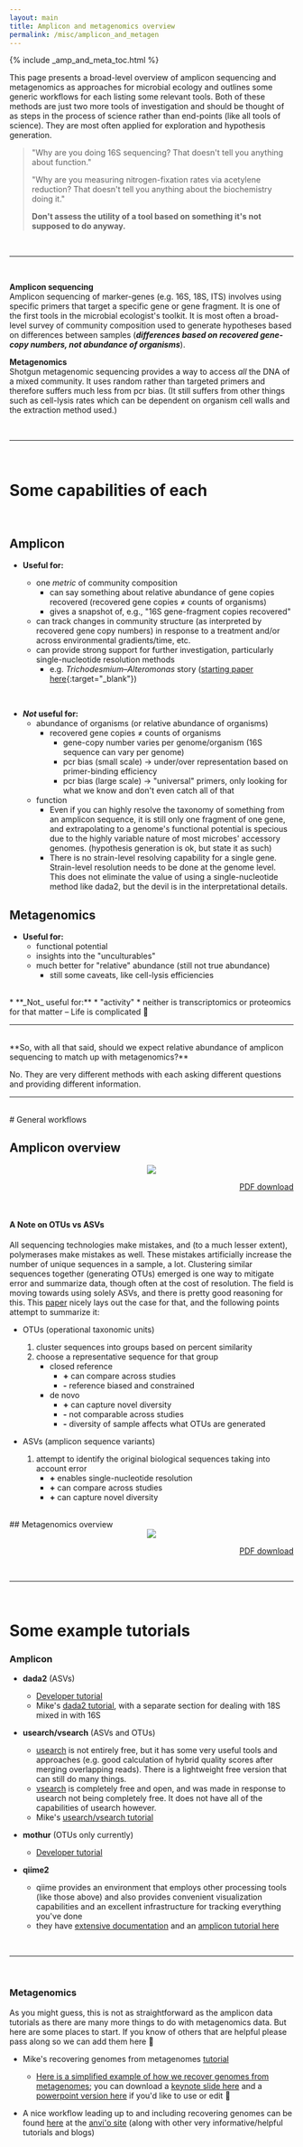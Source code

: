 ```yaml
---
layout: main
title: Amplicon and metagenomics overview 
permalink: /misc/amplicon_and_metagen
---  
```


{% include _amp_and_meta_toc.html %}

This page presents a broad-level overview of amplicon sequencing and metagenomics as approaches for microbial ecology and outlines some generic workflows for each listing some relevant tools. Both of these methods are just two more tools of investigation and should be thought of as steps in the process of science rather than end-points (like all tools of science). They are most often applied for exploration and hypothesis generation. 


> "Why are you doing 16S sequencing? That doesn't tell you anything about function."  
> 
> "Why are you measuring nitrogen-fixation rates via acetylene reduction? That doesn't tell you anything about the biochemistry doing it."  
> 
> **Don't assess the utility of a tool based on something it's not supposed to do anyway.**

<br>

___
<br>

**Amplicon sequencing**  
Amplicon sequencing of marker-genes (e.g. 16S, 18S, ITS) involves using specific primers that target a specific gene or gene fragment. It is one of the first tools in the microbial ecologist's toolkit. It is most often a broad-level survey of community composition used to generate hypotheses based on differences between samples (***differences based on recovered gene-copy numbers, not abundance of organisms***).

**Metagenomics**  
Shotgun metagenomic sequencing provides a way to access *all* the DNA of a mixed community. It uses random rather than targeted primers and therefore suffers much less from pcr bias. (It still suffers from other things such as cell-lysis rates which can be dependent on organism cell walls and the extraction method used.)

<br>

___
<br>

# Some capabilities of each
<br>

## Amplicon
* **Useful for:**

    * one *metric* of community composition
        * can say something about relative abundance of gene copies recovered (recovered gene copies ≠ counts of organisms)
        * gives a snapshot of, e.g., "16S gene-fragment copies recovered"
    * can track changes in community structure (as interpreted by recovered gene copy numbers) in response to a treatment and/or across environmental gradients/time, etc.
    * can provide strong support for further investigation, particularly single-nucleotide resolution methods
        * e.g. *Trichodesmium–Alteromonas* story ([starting paper here](https://www.nature.com/articles/ismej201749){:target="_blank"})  
<br>

* **_Not_ useful for:**
    * abundance of organisms (or relative abundance of organisms)
        * recovered gene copies ≠ counts of organisms
            * gene-copy number varies per genome/organism (16S sequence can vary per genome)
            * pcr bias (small scale) -> under/over representation based on primer-binding efficiency
            * pcr bias (large scale) -> "universal" primers, only looking for what we know and don't even catch all of that 
    * function
        * Even if you can highly resolve the taxonomy of something from an amplicon sequence, it is still only one fragment of one gene, and extrapolating to a genome's functional potential is specious due to the highly variable nature of most microbes' accessory genomes. (hypothesis generation is ok, but state it as such)
        * There is no strain-level resolving capability for a single gene. Strain-level resolution needs to be done at the genome level. This does not eliminate the value of using a single-nucleotide method like dada2, but the devil is in the interpretational details.
        
## Metagenomics
* **Useful for:**
    * functional potential
    * insights into the "unculturables" 
    * much better for "relative" abundance (still not true abundance)
        * still some caveats, like cell-lysis efficiencies  
<br>
* **_Not_ useful for:**
    * "activity"
        * neither is transcriptomics or proteomics for that matter – Life is complicated 🙂
<br>

---
<br>
**So, with all that said, should we expect relative abundance of amplicon sequencing to match up with metagenomics?**

No. They are very different methods with each asking different questions and providing different information.

___
<br>
# General workflows

## Amplicon overview

<center><a href="{{ site.url }}/images/amplicon_overview.png"><img src="{{ site.url }}/images/amplicon_overview.png"></a></center>

<p align="right"><a href="https://ndownloader.figshare.com/files/12732065">PDF download</a></p>

<br>

#### A Note on OTUs vs ASVs  

All sequencing technologies make mistakes, and (to a much lesser extent), polymerases make mistakes as well. These mistakes artificially increase the number of unique sequences in a sample, a lot. Clustering similar sequences together (generating OTUs) emerged is one way to mitigate error and summarize data, though often at the cost of resolution. The field is moving towards using solely ASVs, and there is pretty good reasoning for this. This [paper](https://www.nature.com/articles/ismej2017119) nicely lays out the case for that, and the following points attempt to summarize it:  

* OTUs (operational taxonomic units)
    1. cluster sequences into groups based on percent similarity
    2. choose a representative sequence for that group
        * closed reference
            * **\+** can compare across studies
            * **\-** reference biased and constrained
        * de novo
            * **\+** can capture novel diversity
            * **\-** not comparable across studies
            * **\-** diversity of sample affects what OTUs are generated

* ASVs (amplicon sequence variants)
    1. attempt to identify the original biological sequences taking into account error
        * **\+** enables single-nucleotide resolution
        * **\+** can compare across studies
        * **\+** can capture novel diversity

<br>
## Metagenomics overview

<center><a href="{{ site.url }}/images/metagenomics_overview.png"><img src="{{ site.url }}/images/metagenomics_overview.png"></a></center>

<p align="right"><a href="https://ndownloader.figshare.com/files/12732062">PDF download</a></p>


<br>

___
<br>

# Some example tutorials

<h3><b>Amplicon</b></h3>

* **dada2** (ASVs)
    * [Developer tutorial](https://benjjneb.github.io/dada2/tutorial.html)
    * Mike's [dada2 tutorial](https://astrobiomike.github.io/amplicon/dada2_workflow_ex), with a separate section for dealing with 18S mixed in with 16S
* **usearch/vsearch** (ASVs and OTUs)
    * [usearch](https://www.drive5.com/usearch/) is not entirely free, but it has some very useful tools and approaches (e.g. good calculation of hybrid quality scores after merging overlapping reads). There is a lightweight free version that can still do many things.
    * [vsearch](https://github.com/torognes/vsearch/wiki/VSEARCH-pipeline) is completely free and open, and was made in response to usearch not being completely free. It does not have all of the capabilities of usearch however.
    * Mike's [usearch/vsearch tutorial](https://astrobiomike.github.io/amplicon/workflow_ex)
* **mothur** (OTUs only currently)
    * [Developer tutorial](https://www.mothur.org/wiki/MiSeq_SOP)

* **qiime2** 
    * qiime provides an environment that employs other processing tools (like those above) and also provides convenient visualization capabilities and an excellent infrastructure for tracking everything you've done
    * they have [extensive documentation](https://docs.qiime2.org/2018.6/) and an [amplicon tutorial here](https://docs.qiime2.org/2018.6/tutorials/moving-pictures/)

<br>

---
<br>

<h3><b>Metagenomics</b></h3>

As you might guess, this is not as straightforward as the amplicon data tutorials as there are many more things to do with metagenomics data. But here are some places to start. If you know of others that are helpful please pass along so we can add them here 🙂

- Mike's recovering genomes from metagenomes [tutorial](https://astrobiomike.github.io/metagenomics/metagen_anvio)
	- [Here is a simplified example of how we recover genomes from metagenomes](/images/gen_from_metagen_slide.png); you can download a <a href="https://ndownloader.figshare.com/files/12367211">keynote slide here</a> and a <a href="https://ndownloader.figshare.com/files/12367226">powerpoint version here</a> if you'd like to use or edit 🙂  


- A nice workflow leading up to and including recovering genomes can be found [here](http://merenlab.org/tutorials/infant-gut/) at the [anvi'o site](http://merenlab.org/software/anvio/) (along with other very informative/helpful tutorials and blogs)
